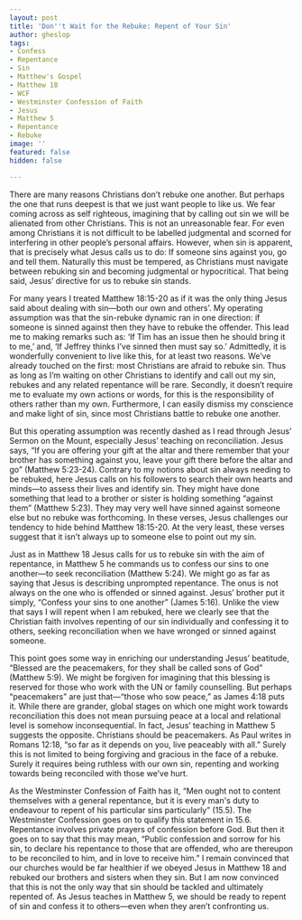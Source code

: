 ```yaml
---
layout: post
title: 'Don''t Wait for the Rebuke: Repent of Your Sin'
author: gheslop
tags:
- Confess
- Repentance
- Sin
- Matthew's Gospel
- Matthew 18
- WCF
- Westminster Confession of Faith
- Jesus
- Matthew 5
- Repentance
- Rebuke
image: ''
featured: false
hidden: false

---
```

There are many reasons Christians don’t rebuke one another. But perhaps the one that runs deepest is that we just want people to like us. We fear coming across as self righteous, imagining that by calling out sin we will be alienated from other Christians. This is not an unreasonable fear. For even among Christians it is not difficult to be labelled judgmental and scorned for interfering in other people’s personal affairs. However, when sin is apparent, that is precisely what Jesus calls us to do: If someone sins against you, go and tell them. Naturally this must be tempered, as Christians must navigate between rebuking sin and becoming judgmental or hypocritical. That being said, Jesus’ directive for us to rebuke sin stands.

For many years I treated Matthew 18:15-20 as if it was the only thing Jesus said about dealing with sin—both our own and others’. My operating assumption was that the sin-rebuke dynamic ran in one direction: if someone is sinned against then they have to rebuke the offender. This lead me to making remarks such as: ‘If Tim has an issue then he should bring it to me,’ and, ‘If Jeffrey thinks I’ve sinned then must say so.’ Admittedly, it is wonderfully convenient to live like this, for at least two reasons. We’ve already touched on the first: most Christians are afraid to rebuke sin. Thus as long as I’m waiting on other Christians to identify and call out my sin, rebukes and any related repentance will be rare. Secondly, it doesn’t require me to evaluate my own actions or words, for this is the responsibility of others rather than my own. Furthermore, I can easily dismiss my conscience and make light of sin, since most Christians battle to rebuke one another.

But this operating assumption was recently dashed as I read through Jesus’ Sermon on the Mount, especially Jesus’ teaching on reconciliation. Jesus says, “If you are offering your gift at the altar and there remember that your brother has something against you, leave your gift there before the altar and go” (Matthew 5:23-24). Contrary to my notions about sin always needing to be rebuked, here Jesus calls on his followers to search their own hearts and minds—to assess their lives and identify sin. They might have done something that lead to a brother or sister is holding something “against them” (Matthew 5:23). They may very well have sinned against someone else but no rebuke was forthcoming. In these verses, Jesus challenges our tendency to hide behind Matthew 18:15-20. At the very least, these verses suggest that it isn’t always up to someone else to point out my sin.

Just as in Matthew 18 Jesus calls for us to rebuke sin with the aim of repentance, in Matthew 5 he commands us to confess our sins to one another—to seek reconciliation (Matthew 5:24). We might go as far as saying that Jesus is describing unprompted repentance. The onus is not always on the one who is offended or sinned against. Jesus’ brother put it simply, “Confess your sins to one another” (James 5:16). Unlike the view that says I will repent when I am rebuked, here we clearly see that the Christian faith involves repenting of our sin individually and confessing it to others, seeking reconciliation when we have wronged or sinned against someone.

This point goes some way in enriching our understanding Jesus’ beatitude, “Blessed are the peacemakers, for they shall be called sons of God” (Matthew 5:9). We might be forgiven for imagining that this blessing is reserved for those who work with the UN or family counselling. But perhaps “peacemakers” are just that—“those who sow peace,” as James 4:18 puts it. While there are grander, global stages on which one might work towards reconciliation this does not mean pursuing peace at a local and relational level is somehow inconsequential. In fact, Jesus’ teaching in Matthew 5 suggests the opposite. Christians should be peacemakers. As Paul writes in Romans 12:18, “so far as it depends on you, live peaceably with all.” Surely this is not limited to being forgiving and gracious in the face of a rebuke. Surely it requires being ruthless with our own sin, repenting and working towards being reconciled with those we’ve hurt.

As the Westminster Confession of Faith has it, “Men ought not to content themselves with a general repentance, but it is every man's duty to endeavour to repent of his particular sins particularly” (15.5). The Westminster Confession goes on to qualify this statement in 15.6. Repentance involves private prayers of confession before God. But then it goes on to say that this may mean, “Public confession and sorrow for his sin, to declare his repentance to those that are offended, who are thereupon to be reconciled to him, and in love to receive him.” I remain convinced that our churches would be far healthier if we obeyed Jesus in Matthew 18 and rebuked our brothers and sisters when they sin. But I am now convinced that this is not the only way that sin should be tackled and ultimately repented of. As Jesus teaches in Matthew 5, we should be ready to repent of sin and confess it to others—even when they aren’t confronting us.